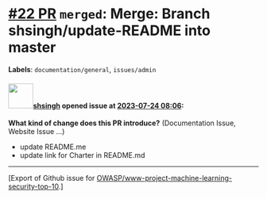 # [\#22 PR](https://github.com/OWASP/www-project-machine-learning-security-top-10/pull/22) `merged`: Merge: Branch shsingh/update-README into master
**Labels**: `documentation/general`, `issues/admin`


#### <img src="https://avatars.githubusercontent.com/u/412800?v=4" width="50">[shsingh](https://github.com/shsingh) opened issue at [2023-07-24 08:06](https://github.com/OWASP/www-project-machine-learning-security-top-10/pull/22):

**What kind of change does this PR introduce?** (Documentation Issue, Website Issue ...)

- update README.me
- update link for Charter in README.md





-------------------------------------------------------------------------------



[Export of Github issue for [OWASP/www-project-machine-learning-security-top-10](https://github.com/OWASP/www-project-machine-learning-security-top-10).]
